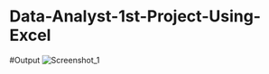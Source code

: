 # Data-Analyst-1st-Project-Using-Excel

#Output
![Screenshot_1](https://github.com/btonmoy/Data-Analyst-1st-Project-Using-Excel/assets/37882802/c466e136-be1f-4f2c-9b57-639cdde66e5c)
